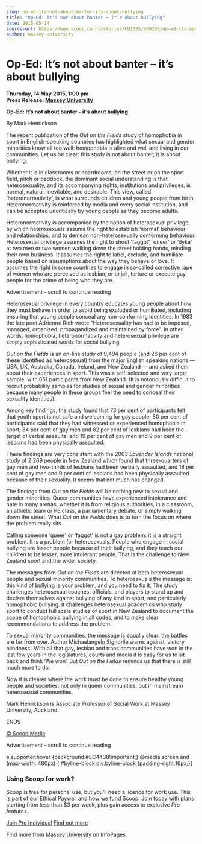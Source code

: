 ```yaml
---
slug: op-ed-its-not-about-banter-its-about-bullying
title: "Op-Ed: It’s not about banter – it’s about bullying"
date: 2015-05-14
source-url: https://www.scoop.co.nz/stories/CU1505/S00260/op-ed-its-not-about-banter-its-about-bullying.htm
author: massey-university
---
```

Op-Ed: It’s not about banter – it’s about bullying
==================================================

**Thursday, 14 May 2015, 1:00 pm**  
**Press Release: [Massey University](https://info.scoop.co.nz/Massey_University)**

**Op-Ed: It’s not about banter – it’s about bullying**

By Mark Henrickson

The recent publication of the _Out on the Fields_ study of homophobia in sport in English-speaking countries has highlighted what sexual and gender minorities know all too well: homophobia is alive and well and living in our communities. Let us be clear: this study is not about banter; it is about bullying.

Whether it is in classrooms or boardrooms, on the street or on the sport field, pitch or paddock, the dominant social understanding is that heterosexuality, and its accompanying rights, institutions and privileges, is normal, natural, inevitable, and desirable. This view, called ‘heteronormativity’, is what surrounds children and young people from birth. Heteronormativity is reinforced by media and every social institution, and can be accepted uncritically by young people as they become adults.

Heteronormativity is accompanied by the notion of heterosexual privilege, by which heterosexuals assume the right to establish ‘normal’ behaviour and relationships, and to demean non-heterosexually conforming behaviour. Heterosexual privilege assumes the right to shout ‘faggot’, ‘queer’ or ‘dyke’ at two men or two women walking down the street holding hands, minding their own business. It assumes the right to label, exclude, and humiliate people based on assumptions about the way they behave or love. It assumes the right in some countries to engage in so-called corrective rape of women who are perceived as lesbian, or to jail, torture or execute gay people for the crime of being who they are.

Advertisement - scroll to continue reading





Heterosexual privilege in every country educates young people about how they must behave in order to avoid being excluded or humiliated, including ensuring that young people conceal any non-conforming identities. In 1983 the late poet Adrienne Rich wrote “Heterosexuality has had to be imposed, managed, organized, propagandized and maintained by force”. In other words, homophobia, heteronormativity and heterosexual privilege are simply sophisticated words for social bullying.

_Out on the Fields_ is an on-line study of 9,494 people (and 26 per cent of these identified as heterosexual) from the major English speaking nations — USA, UK, Australia, Canada, Ireland, and New Zealand — and asked them about their experiences in sport. This was a self-selected and very large sample, with 651 participants from New Zealand. (It is notoriously difficult to recruit probability samples for studies of sexual and gender minorities because many people in these groups feel the need to conceal their sexuality identities).

Among key findings, the study found that 73 per cent of participants felt that youth sport is not safe and welcoming for gay people; 80 per cent of participants said that they had witnessed or experienced homophobia in sport; 84 per cent of gay men and 82 per cent of lesbians had been the target of verbal assaults, and 19 per cent of gay men and 9 per cent of lesbians had been physically assaulted.

These findings are very consistent with the 2003 _Lavender Islands_ national study of 2,269 people in New Zealand which found that three-quarters of gay men and two-thirds of lesbians had been verbally assaulted, and 18 per cent of gay men and 9 per cent of lesbians had been physically assaulted because of their sexuality. It seems that not much has changed.

The findings from _Out on the Fields_ will be nothing new to sexual and gender minorities. Queer communities have experienced intolerance and hate in many arenas, whether it is from religious authorities, in a classroom, an athletic team or PE class, a parliamentary debate, or simply walking down the street. What _Out on the Fields_ does is to turn the focus on where the problem really sits.

Calling someone ‘queer’ or ‘faggot’ is not a gay problem: it is a straight problem. It is a problem for heterosexuals. People who engage in social bullying are lesser people because of their bullying, and they teach our children to be lesser, more intolerant people. That is the challenge to New Zealand sport and the wider society.

The messages from _Out on the Fields_ are directed at both heterosexual people and sexual minority communities. To heterosexuals the message is: this kind of bullying is your problem, and you need to fix it. The study challenges heterosexual coaches, officials, and players to stand up and declare themselves against bullying of any kind in sport, and particularly homophobic bullying. It challenges heterosexual academics who study sport to conduct full scale studies of sport in New Zealand to document the scope of homophobic bullying in all codes, and to make clear recommendations to address the problem.

To sexual minority communities, the message is equally clear: the battles are far from over. Author Michaelangelo Signorile warns against ‘victory blindness’. With all that gay, lesbian and trans communities have won in the last few years in the legislatures, courts and media it is easy for us to sit back and think ‘We won’. But _Out on the Fields_ reminds us that there is still much more to do.

Now it is clearer where the work must be done to ensure healthy young people and societies: not only in queer communities, but in mainstream heterosexual communities.

Mark Henrickson is Associate Professor of Social Work at Massey University, Auckland.

ENDS

  

[© Scoop Media](http://www.scoop.co.nz/about/terms.html)  

Advertisement - scroll to continue reading



a.supporter:hover {background:#EC4438!important;} @media screen and (max-width: 480px) { #byline-block div.byline-block {padding-right:16px;}}

### Using Scoop for work?

Scoop is free for personal use, but you’ll need a licence for work use. This is part of our Ethical Paywall and how we fund Scoop. Join today with plans starting from less than $3 per week, plus gain access to exclusive _Pro_ features.  
  
[Join Pro Individual](https://pro.scoop.co.nz/Individual/?from=ProIn24) [Find out more](https://pro.scoop.co.nz/using-scoop-for-work/?from=ProIn24)

Find more from [Massey University](https://info.scoop.co.nz/Massey_University) on InfoPages.